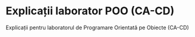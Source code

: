 # Explicații laborator POO (CA-CD)
Explicații pentru laboratorul de Programare Orientată pe Obiecte (CA-CD)
